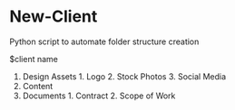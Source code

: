 # New-Client
Python script to automate folder structure creation

$client name
  1. Design Assets
    1. Logo
    2. Stock Photos
    3. Social Media
  2. Content
  3. Documents
    1. Contract
    2. Scope of Work
    
 
